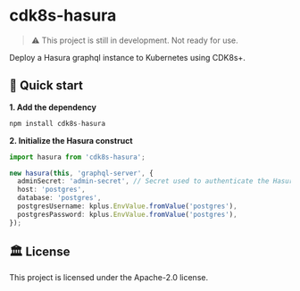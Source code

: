 # cdk8s-hasura

> ⚠️ This project is still in development. Not ready for use.

Deploy a Hasura graphql instance to Kubernetes using CDK8s+.

## :rocket: Quick start

**1. Add the dependency**

```ts
npm install cdk8s-hasura
```

**2. Initialize the Hasura construct**

```ts
import hasura from 'cdk8s-hasura';

new hasura(this, 'graphql-server', {
  adminSecret: 'admin-secret', // Secret used to authenticate the Hasura admin user
  host: 'postgres',
  database: 'postgres',
  postgresUsername: kplus.EnvValue.fromValue('postgres'),
  postgresPassword: kplus.EnvValue.fromValue('postgres'),
});
```

## :classical_building: License

This project is licensed under the Apache-2.0 license.

